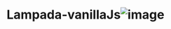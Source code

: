 # Lampada-vanillaJs![image](https://user-images.githubusercontent.com/101532954/210467967-d0dff991-f9bf-415a-9590-37ef78cdd9c0.png)

